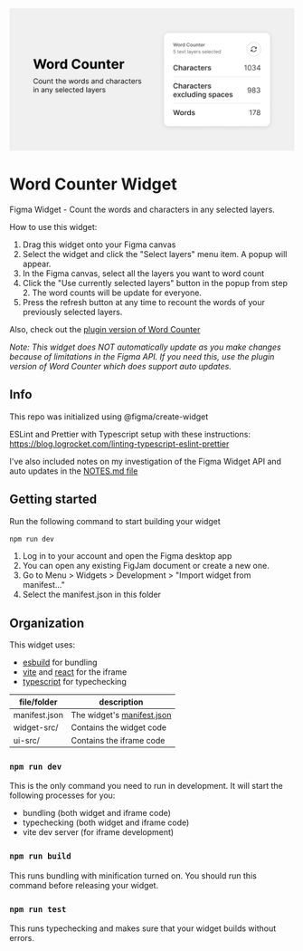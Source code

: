 ![Word Counter Cover](./WordCounterCoverArt.png)

# Word Counter Widget

Figma Widget - Count the words and characters in any selected layers.

How to use this widget:

1. Drag this widget onto your Figma canvas
2. Select the widget and click the "Select layers" menu item. A popup will appear.
3. In the Figma canvas, select all the layers you want to word count
4. Click the "Use currently selected layers" button in the popup from step 2. The word counts will be update for everyone.
5. Press the refresh button at any time to recount the words of your previously selected layers.

Also, check out the [plugin version of Word Counter](https://github.com/Ligerx/figma-word-counter)

_Note: This widget does NOT automatically update as you make changes because of limitations in the Figma API. If you need this, use the plugin version of Word Counter which does support auto updates._

## Info

This repo was initialized using @figma/create-widget

ESLint and Prettier with Typescript setup with these instructions: https://blog.logrocket.com/linting-typescript-eslint-prettier

I've also included notes on my investigation of the Figma Widget API and auto updates in the [NOTES.md file](./NOTES.md)

## Getting started

Run the following command to start building your widget

```bash
npm run dev
```

1. Log in to your account and open the Figma desktop app
2. You can open any existing FigJam document or create a new one.
3. Go to Menu > Widgets > Development > "Import widget from manifest..."
4. Select the manifest.json in this folder

## Organization

This widget uses:

- [esbuild](https://esbuild.github.io/) for bundling
- [vite](https://vitejs.dev/) and [react](https://reactjs.org/) for the iframe
- [typescript](https://www.typescriptlang.org/) for typechecking

| file/folder   | description                                                                      |
| ------------- | -------------------------------------------------------------------------------- |
| manifest.json | The widget's [manifest.json](https://www.figma.com/widget-docs/widget-manifest/) |
| widget-src/   | Contains the widget code                                                         |
| ui-src/       | Contains the iframe code                                                         |

### `npm run dev`

This is the only command you need to run in development. It will start the following processes for you:

- bundling (both widget and iframe code)
- typechecking (both widget and iframe code)
- vite dev server (for iframe development)

### `npm run build`

This runs bundling with minification turned on. You should run this command before releasing your widget.

### `npm run test`

This runs typechecking and makes sure that your widget builds without errors.

